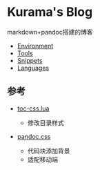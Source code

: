 # Kurama's Blog 

markdown+pandoc搭建的博客

* [Environment](./docs/Environment)
* [Tools](./docs/Tools)
* [Snippets](./docs/Snippets)
* [Languages](./docs/Languages)


## 参考

- [toc-css.lua](https://github.com/cysouw/toc-css)

    - 修改目录样式

- [pandoc.css](https://gist.github.com/killercup/5917178)

    - 代码块添加背景
    - 适配移动端

